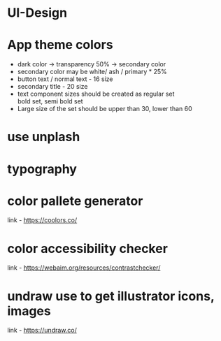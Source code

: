 # UI-Design
# App theme colors
  * dark color -> transparency 50% -> secondary color <br>
  * secondary color may be white/ ash / primary * 25% <br>
  * button text / normal text - 16 size
  * secondary title - 20 size
  * text component sizes should be created as
            regular set  
            bold set,
            semi bold set
  * Large size of the set should be upper than 30, lower than 60
# use unplash
# typography
# color pallete generator
  link - https://coolors.co/
# color accessibility checker
  link - https://webaim.org/resources/contrastchecker/
# undraw use to get illustrator icons, images 
  link - https://undraw.co/

